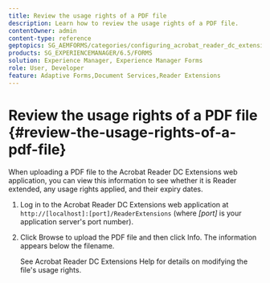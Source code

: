 ```yaml
---
title: Review the usage rights of a PDF file
description: Learn how to review the usage rights of a PDF file.
contentOwner: admin
content-type: reference
geptopics: SG_AEMFORMS/categories/configuring_acrobat_reader_dc_extensions
products: SG_EXPERIENCEMANAGER/6.5/FORMS
solution: Experience Manager, Experience Manager Forms
role: User, Developer
feature: Adaptive Forms,Document Services,Reader Extensions
---
```

# Review the usage rights of a PDF file {#review-the-usage-rights-of-a-pdf-file}

When uploading a PDF file to the Acrobat Reader DC Extensions web application, you can view this information to see whether it is Reader extended, any usage rights applied, and their expiry dates.

1. Log in to the Acrobat Reader DC Extensions web application at `http://[localhost]:[port]/ReaderExtensions` (where *[port]* is your application server's port number).
1. Click Browse to upload the PDF file and then click Info. The information appears below the filename.

   See Acrobat Reader DC Extensions Help for details on modifying the file's usage rights.
